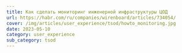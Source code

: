 ```yaml
---
title: Как сделать мониторинг инженерной инфраструктуры ЦОД
url: https://habr.com/ru/companies/wirenboard/articles/734054/
cover: /img/articles/user_experience/tsod/howto_monitoring.jpg
date: 2023-05-10
category: user_experience
sub_category: tsod
---
```

